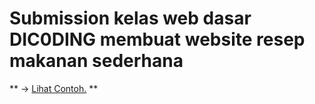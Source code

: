 # Submission kelas web dasar DIC0DING membuat website resep makanan sederhana

** -> [Lihat Contoh.](https://laravel.com/docs/routing) **
